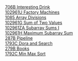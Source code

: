 [706B Interesting Drink](https://codeforces.com/problemset/problem/706/B/ "706B Interesting Drink")<br>
[102961U Factory Machines](https://codeforces.com/problemset/gymProblem/102961/U "102961U Factory Machines") <br>
[1085 Array Divisions](https://cses.fi/problemset/task/1085 "1085 Array Divisions") <br>
[102961G Sum of Two Values](https://codeforces.com/problemset/gymProblem/102961/G "102961G Sum of Two Values") <br>
[102961ZA Subarray Sums I](https://codeforces.com/problemset/gymProblem/102961/ZA "102961ZA Subarray Sums I") <br>
[102961H Maximum Subarray Sum](https://codeforces.com/problemset/gymProblem/102961/H "102961H Maximum Subarray Sum") <br>
[287B Pipeline](https://codeforces.com/problemset/problem/287/B "287B Pipeline") <br>
[1793C Dora and Search](https://codeforces.com/problemset/problem/1793/C "1793C Dora and Search") <br>
[279B Books](https://codeforces.com/problemset/problem/279/B "279B Books") <br>
[1792C Min Max Sort](https://codeforces.com/problemset/problem/1792/C "1792C Min Max Sort") <br>